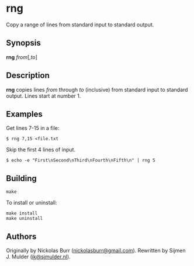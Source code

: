 # rng

Copy a range of lines from standard input to standard output.

## Synopsis

**rng** _from_[,_to_]

## Description

**rng** copies lines _from_ through _to_ (inclusive) from standard input to
standard output. Lines start at number 1.

## Examples

Get lines 7-15 in a file:

    $ rng 7,15 <file.txt

Skip the first 4 lines of input.

    $ echo -e "First\nSecond\nThird\nFourth\nFifth\n" | rng 5

## Building

    make

To install or uninstall:

    make install
    make uninstall

## Authors

Originally by Nickolas Burr (<nickolasburr@gmail.com>). Rewritten by
Sijmen J. Mulder (<ik@sjmulder.nl>).
